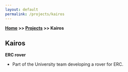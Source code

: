 ```yaml
---
layout: default
permalink: /projects/kairos
---
```

**[Home](/) >> [Projects](/projects) >> Kairos**

## Kairos

<p><b>ERC rover</b></p>
<ul>
  <li>Part of the University team developing a rover for ERC.</li>
</ul>
